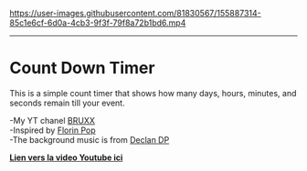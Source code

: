 


https://user-images.githubusercontent.com/81830567/155887314-85c1e6cf-6d0a-4cb3-9f3f-79f8a72b1bd6.mp4


<hr/>
<h1>Count Down Timer</h1>
<p>This is a simple count timer that shows how many days, hours, minutes, and seconds remain till your event.</p>


-My YT chanel <a href="https://www.youtube.com/channel/UCiApF_ZRBJ2Ee4-zQTi8tmg">BRUXX</a> <br />
-Inspired by <a href="https://www.youtube.com/c/FlorinPop">Florin Pop</a> <br />
-The background music is from <a href="https://www.youtube.com/c/declandpsecond">Declan DP</a> <br />

<b><a href="https://youtu.be/EIddrB_0FDE">Lien vers la video Youtube ici</a></b>
